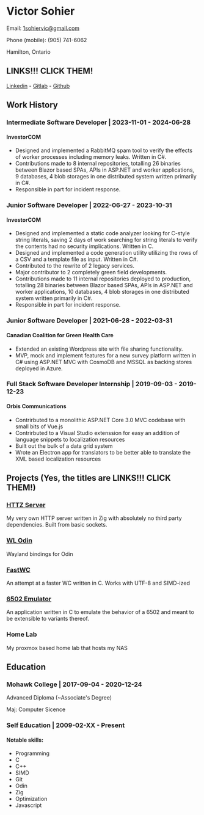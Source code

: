 # Victor Sohier

Email: [1sohiervic@gmail.com](mailto:1sohiervic@gmail.com)

Phone (mobile): (905) 741-6062

Hamilton, Ontario

## LINKS!!! CLICK THEM!

[Linkedin](https://www.linkedin.com/in/victor-s-57309a137/) -
[Gitlab](https://gitlab.com/T3CHN01200) -
[Github](https://github.com/VictorSohier)

## Work History

### Intermediate Software Developer | 2023-11-01 - 2024-06-28

#### InvestorCOM

- Designed and implemented a RabbitMQ spam tool to verify the effects of worker processes including memory leaks.
    Written in C#.
- Contributions made to 8 internal repositories, totalling 26 binaries between Blazor based SPAs, APIs in ASP.NET and
    worker applications, 9 databases, 4 blob storages in one distributed system written primarily in C#.
- Responsible in part for incident response.

### Junior Software Developer | 2022-06-27 - 2023-10-31

#### InvestorCOM

- Designed and implemented a static code analyzer looking for C-style string literals, saving 2 days of work searching
    for string literals to verify the contents had no security implications. Written in C.
- Designed and implemented a code generation utility utilizing the rows of a CSV and a template file as input. Written
    in C#.
- Contributed to the rewrite of 2 legacy services.
- Major contributor to 2 completely green field developments.
- Contributions made to 11 internal repositories deployed to production, totalling 28 binaries between Blazor based
    SPAs, APIs in ASP.NET and worker applications, 10 databases, 4 blob storages in one distributed system written
    primarily in C#.
- Responsible in part for incident response.

### Junior Software Developer | 2021-06-28 - 2022-03-31

#### Canadian Coalition for Green Health Care

- Extended an existing Wordpress site with file sharing functionality.
- MVP, mock and implement features for a new survey platform written in C# using ASP.NET MVC with CosmoDB and MSSQL as
    backing stores deployed in Azure.

### Full Stack Software Developer Internship | 2019-09-03 - 2019-12-23

#### Orbis Communications

- Contrirbuted to a monolithic ASP.NET Core 3.0 MVC codebase with small bits of Vue.js
- Contrirbuted to a Visual Studio extenssion for easy an addition of language snippets to localization resources
- Built out the bulk of a data grid system
- Wrote an Electron app for translators to be better able to translate the XML based localization resources

## Projects (Yes, the titles are LINKS!!! CLICK THEM!)

### [HTTZ Server](https://gitlab.com/T3CHN01200/httz-server)

My very own HTTP server written in Zig with absolutely no third party dependencies. Built from basic sockets.

### [WL Odin](https://gitlab.com/T3CHN01200/wl-odin)

Wayland bindings for Odin

### [FastWC](https://gitlab.com/T3CHN01200/FastWC)

An attempt at a faster WC written in C. Works with UTF-8 and SIMD-ized

### [6502 Emulator](https://gitlab.com/T3CHN01200/6502-emulator)

An application written in C to emulate the behavior of a 6502 and meant to be extensible to variants thereof.

### Home Lab

My proxmox based home lab that hosts my NAS

## Education

### Mohawk College | 2017-09-04 - 2020-12-24

Advanced Diploma (~Associate's Degree)

Maj: Computer Sicence

### Self Education | 2009-02-XX - Present

#### Notable skills:

- Programming
- C
- C++
- SIMD
- Git
- Odin
- Zig
- Optimization
- Javascript

